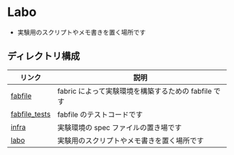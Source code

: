 # Labo

- 実験用のスクリプトやメモ書きを置く場所です

## ディレクトリ構成

| リンク                         | 説明                                                 |
| ------------------------------ | ---------------------------------------------------- |
| [fabfile](fabfile)             | fabric によって実験環境を構築するための fabfile です |
| [fabfile_tests](fabfile_tests) | fabfile のテストコードです                           |
| [infra](infra)                 | 実験環境の spec ファイルの置き場です                 |
| [labo](labo)                   | 実験用のスクリプトやメモ書きを置く場所です           |
